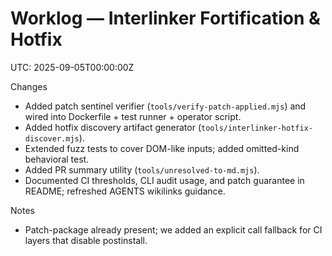 # Worklog — Interlinker Fortification & Hotfix

UTC: 2025-09-05T00:00:00Z

Changes
- Added patch sentinel verifier (`tools/verify-patch-applied.mjs`) and wired into Dockerfile + test runner + operator script.
- Added hotfix discovery artifact generator (`tools/interlinker-hotfix-discover.mjs`).
- Extended fuzz tests to cover DOM-like inputs; added omitted-kind behavioral test.
- Added PR summary utility (`tools/unresolved-to-md.mjs`).
- Documented CI thresholds, CLI audit usage, and patch guarantee in README; refreshed AGENTS wikilinks guidance.

Notes
- Patch-package already present; we added an explicit call fallback for CI layers that disable postinstall.

